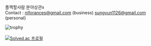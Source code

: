플젝할사람 분야상관x <br> Contact : niforances@gmail.com (business)  sungyun1126@gmail.com (personal)

![trophy](https://github-profile-trophy.vercel.app/?username=sungyun-kim&) <br><br>
[![Solved.ac 프로필](http://mazassumnida.wtf/api/v2/generate_badge?boj=niforances)](https://solved.ac/niforances)
